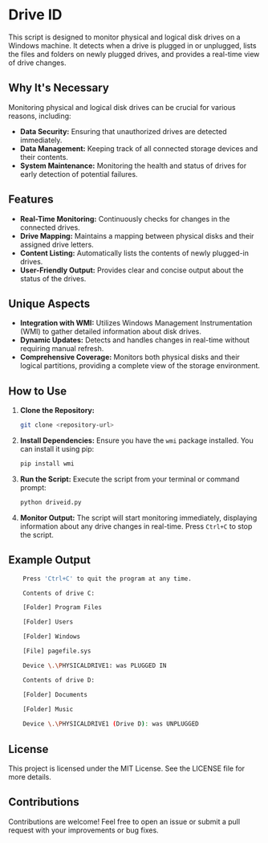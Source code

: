 # Drive ID

This script is designed to monitor physical and logical disk drives on a Windows machine. It detects when a drive is plugged in or unplugged, lists the files and folders on newly plugged drives, and provides a real-time view of drive changes.

## Why It's Necessary

Monitoring physical and logical disk drives can be crucial for various reasons, including:

- **Data Security:** Ensuring that unauthorized drives are detected immediately.
- **Data Management:** Keeping track of all connected storage devices and their contents.
- **System Maintenance:** Monitoring the health and status of drives for early detection of potential failures.

## Features

- **Real-Time Monitoring:** Continuously checks for changes in the connected drives.
- **Drive Mapping:** Maintains a mapping between physical disks and their assigned drive letters.
- **Content Listing:** Automatically lists the contents of newly plugged-in drives.
- **User-Friendly Output:** Provides clear and concise output about the status of the drives.

## Unique Aspects

- **Integration with WMI:** Utilizes Windows Management Instrumentation (WMI) to gather detailed information about disk drives.
- **Dynamic Updates:** Detects and handles changes in real-time without requiring manual refresh.
- **Comprehensive Coverage:** Monitors both physical disks and their logical partitions, providing a complete view of the storage environment.

## How to Use

1. **Clone the Repository:**
    ```bash
    git clone <repository-url>
    ```

2. **Install Dependencies:**
    Ensure you have the `wmi` package installed. You can install it using pip:
    ```bash
    pip install wmi
    ```

3. **Run the Script:**
    Execute the script from your terminal or command prompt:
    ```bash
    python driveid.py
    ```

4. **Monitor Output:**
    The script will start monitoring immediately, displaying information about any drive changes in real-time. Press `Ctrl+C` to stop the script.

## Example Output

```bash
    Press 'Ctrl+C' to quit the program at any time.

    Contents of drive C:

    [Folder] Program Files

    [Folder] Users

    [Folder] Windows

    [File] pagefile.sys

    Device \.\PHYSICALDRIVE1: was PLUGGED IN

    Contents of drive D:

    [Folder] Documents

    [Folder] Music
    
    Device \.\PHYSICALDRIVE1 (Drive D): was UNPLUGGED
```

## License

This project is licensed under the MIT License. See the LICENSE file for more details.

## Contributions

Contributions are welcome! Feel free to open an issue or submit a pull request with your improvements or bug fixes.
